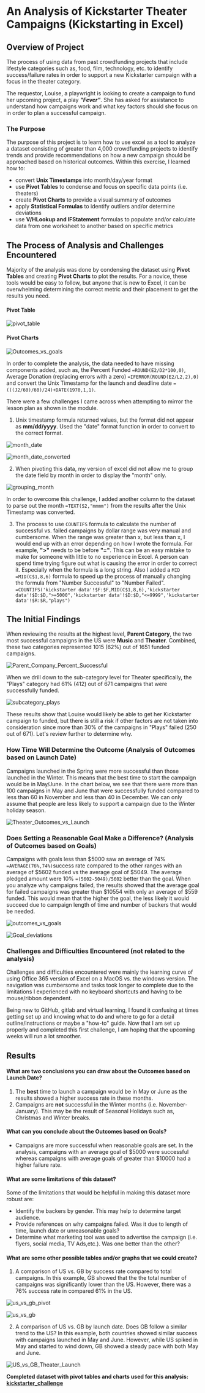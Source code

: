 # An Analysis of Kickstarter Theater Campaigns (Kickstarting in Excel)

## Overview of Project

The process of using data from past crowdfunding projects that include lifestyle categories such as, food, film, technology, etc. to identify success/failure rates in order to support a new Kickstarter campaign with a focus in the theater category. 
	
The requestor, Louise, a playwright is looking to create a campaign to fund her upcoming project, a play ***"Fever"***. She has asked for assistance to understand how campaigns work and what key factors should she focus on in order to plan a successful campaign. 


### The Purpose

The purpose of this project is to learn how to use excel as a tool to analyze a dataset consisting of greater than 4,000 crowdfunding projects to identify trends and provide recommendations on how a new campaign should be approached based on historical outcomes. Within this exercise, I learned how to:

* convert **Unix Timestamps** into month/day/year format
* use **Pivot Tables** to condense and focus on specific data points (i.e. theaters)
* create **Pivot Charts** to provide a visual summary of outcomes
* apply **Statistical Formulas** to identify outliers and/or determine deviations
* use **V/HLookup and IFStatement** formulas to populate and/or calculate data from one worksheet to another based on specific metrics


## The Process of Analysis and Challenges Encountered

Majority of the analysis was done by condensing the dataset using **Pivot Tables** and creating **Pivot Charts** to plot the results. For a novice, these tools would be easy to follow, but anyone that is new to Excel, it can be overwhelming determining the correct metric and their placement to get the results you need.

#### Pivot Table	

![pivot_table](https://github.com/amylio/kickstarter-analysis/blob/main/Resources/Images/Pivot_table.png)

#### Pivot Charts

![Outcomes_vs_goals](https://github.com/amylio/kickstarter-analysis/blob/main/Resources/Outcomes_vs_Goals.png)

In order to complete the analysis, the data needed to have missing components added, such as, the Percent Funded `=ROUND(E2/D2*100,0)`, Average Donation (replacing errors with a zero) `=IFERROR(ROUND(E2/L2,2),0)` and convert the Unix Timestamp for the launch and deadline date `=(((J2/60)/60)/24)+DATE(1970,1,1)`.

There were a few challenges I came across when attempting to mirror the lesson plan as shown in the module.

1. Unix timestamp formula returned values, but the format did not appear as **mm/dd/yyyy**. Used the "date" format function in order to convert to the correct format.

![month_date](https://github.com/amylio/kickstarter-analysis/blob/main/Resources/Images/Month_date.png)

![month_date_converted](https://github.com/amylio/kickstarter-analysis/blob/main/Resources/Images/Month_date_converted.png)

2. When pivoting this data, my version of excel did not allow me to group the date field by month in order to display the "month" only. 

![grouping_month](https://github.com/amylio/kickstarter-analysis/blob/main/Resources/Images/Grouping_Month.png)

In order to overcome this challenge, I added another column to the dataset to parse out the month `=TEXT(S2,"mmmm")` from the results after the Unix Timestamp was converted. 

3. The process to use `COUNTIFS` formula to calculate the number of successful vs. failed campaigns by dollar range was very manual and cumbersome. When the range was greater than x, but less than x, I would end up with an error depending on how I wrote the formula.  For example, **">"** needs to be before **"="**. This can be an easy mistake to make for someone with little to no experience in Excel. A person can spend time trying figure out what is causing the error in order to correct it. Especially when the formula is a long string. Also I added a `MID` `=MID(C$1,8,6)` formula to speed up the process of manually changing the formula from "Number Successful" to "Number Failed".
`=COUNTIFS('kickstarter data'!$F:$F,MID(C$1,8,6),'kickstarter data'!$D:$D,">=5000",'kickstarter data'!$D:$D,"<=9999",'kickstarter data'!$R:$R,"plays")` 

## The Initial Findings

When reviewing the results at the highest level, **Parent Category**, the two most successful campaigns in the US were **Music** and **Theater**. Combined, these two categories represented 1015 (62%) out of 1651 funded campaigns.

![Parent_Company_Percent_Successful](https://github.com/amylio/kickstarter-analysis/blob/main/Resources/Images/Parent_Company_Percent_Successful.png)

When we drill down to the sub-category level for Theater specifically, the "Plays" category had 61% (412) out of 671 campaigns that were successfully funded.

![subcategory_plays](https://github.com/amylio/kickstarter-analysis/blob/main/Resources/Images/Subcategory_plays.png)

These results show that Louise would likely be able to get her Kickstarter campaign to funded, but there is still a risk if other factors are not taken into consideration since more than 30% of the campaigns in "Plays" failed (250 out of 671).  Let's review further to determine why. 

### How Time Will Determine the Outcome (Analysis of Outcomes based on Launch Date)

Campaigns launched in the Spring were more successful than those launched in the Winter. This means that the best time to start the campaign would be in May/June. In the chart below, we see that there were more than 100 campaigns in May and June that were successfully funded compared to less than 60 in November and less than 40 in December. We can only assume that people are less likely to support a campaign due to the Winter holiday season.

![Theater_Outcomes_vs_Launch](https://github.com/amylio/kickstarter-analysis/blob/main/Resources/Theater_Outcomes_vs_Launch.png)

### Does Setting a Reasonable Goal Make a Difference? (Analysis of Outcomes based on Goals)

Campaigns with goals less than $5000 saw an average of 74% `=AVERAGE(76%,74%)`success rate compared to the other ranges with an average of $5602 funded vs the average goal of $5049. The average pledged amount were 10% `=(5602-5049)/5602` better than the goal. When you analyze why campaigns failed, the results showed that the average goal for failed campaigns was greater than $10554 with only an average of $559 funded. This would mean that the higher the goal, the less likely it would succeed due to campaign length of time and number of backers that would be needed.

![outcomes_vs_goals](https://github.com/amylio/kickstarter-analysis/blob/main/Resources/Outcomes_vs_Goals.png)
 
![Goal_deviations](https://github.com/amylio/kickstarter-analysis/blob/main/Resources/Images/Goal_deviations.png)

### Challenges and Difficulties Encountered (not related to the analysis)

Challenges and difficulties encountered were mainly the learning curve of using Office 365 version of Excel on a MacOS vs. the windows version. The navigation was cumbersome and tasks took longer to complete due to the limitations I experienced with no keyboard shortcuts and having to be mouse/ribbon dependent.

Being new to GitHub, gitlab and virtual learning, I found it confusing at times getting set up and knowing what to do and where to go for a detail outline/instructions or maybe a "how-to" guide. Now that I am set up properly and completed this first challenge, I am hoping that the upcoming weeks will run a lot smoother.

## Results

#### What are two conclusions you can draw about the Outcomes based on Launch Date?  

1. The **best** time to launch a campaign would be in May or June as the results showed a higher success rate in these months.
2. Campaigns are **not** successful in the Winter months (i.e. November-January). This may be the result of Seasonal Holidays such as, Christmas and Winter breaks.

#### What can you conclude about the Outcomes based on Goals?

* Campaigns are more successful when reasonable goals are set. In the analysis, campaigns with an average goal of $5000 were successful whereas campaigns with average goals of greater than $10000 had a higher failure rate.

#### What are some limitations of this dataset?

Some of the limitations that would be helpful in making this dataset more robust are: 
* Identify the backers by gender. This may help to determine target audience.
* Provide references on why campaigns failed. Was it due to length of time, launch date or unreasonable goals?
* Determine what marketing tool was used to advertise the campaign (i.e. flyers, social media, TV Ads,etc.). Was one better than the other?

#### What are some other possible tables and/or graphs that we could create?

1. A comparison of US vs. GB by success rate compared to total campaigns. In this example, GB showed that the the total number of campaigns was significantly lower than the US. However, there was a 76% success rate in compared 61% in the US.

![us_vs_gb_pivot](https://github.com/amylio/kickstarter-analysis/blob/main/Resources/Images/US_vs_GB_Pivot.png)

![us_vs_gb](https://github.com/amylio/kickstarter-analysis/blob/main/Resources/Images/US_vs_GB.png)

2. A comparison of US vs. GB by launch date. Does GB follow a similar trend to the US? In this example, both countries showed similar success with campaigns launched in May and June. However, while US spiked in May and started to wind down, GB showed a steady pace with both May and June.

![US_vs_GB_Theater_Launch](https://github.com/amylio/kickstarter-analysis/blob/main/Resources/Images/US_vs_GB_Theater_Launch.png)

**Completed dataset with pivot tables and charts used for this analysis: [kickstarter_challenge](https://github.com/amylio/kickstarter-analysis/blob/main/Kickstarter_Challenge.xlsx)**

